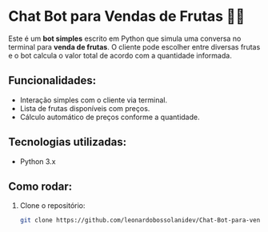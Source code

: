 # Chat Bot para Vendas de Frutas 🍎🍇

Este é um **bot simples** escrito em Python que simula uma conversa no terminal para **venda de frutas**. O cliente pode escolher entre diversas frutas e o bot calcula o valor total de acordo com a quantidade informada.

## Funcionalidades:
- Interação simples com o cliente via terminal.
- Lista de frutas disponíveis com preços.
- Cálculo automático de preços conforme a quantidade.

## Tecnologias utilizadas:
- Python 3.x

## Como rodar:
1. Clone o repositório:
   ```bash
   git clone https://github.com/leonardobossolanidev/Chat-Bot-para-vendas.git
